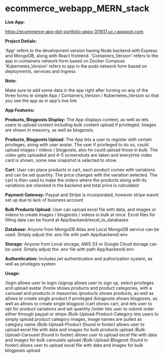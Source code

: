 # ecommerce_webapp_MERN_stack

**Live App:**

https://ecommerce-app-dot-portfolio-apps-311617.uc.r.appspot.com


**Project Detials:**

'App' refers to the development version having Node backend with Express and MongoDB, along with  React frontend.
'Containers_Version' refers to the app in containers network form based on Docker Compose
'Kubernetes_Version' refers to app in the pods network form based on deployments, services and Ingress

**Note:**

Make sure to add some data in the app right after turning on any of the three forms ie simple App / Containers_Version / Kubernetes_Version so that you see the app as in app's live link


**App Features:**

**Products, Blogposts Display:**
The App displays content, as well as lets users to upload content including bulk content upload if privileged.
Images are shown in masonry, as well as blogposts.

**Products, Blogposts Upload:**
The App lets a user to register with certain privileges, along with user avatar. The user if privileged to do so, could upload images / videos / blogposts, also he could upload those in bulk. The video gets uploaded and 4-5 screenshots are taken and everytime video card is shown, some new snapshot is selected to show.

**Cart:**
User can place products in cart, each product comes with  variations and can be set quantity. The price changes with the variation selected. The cart is then used to make the orders where the products along with its variations are checked in the backend and total price is calculated

**Payment Gateway:**
Paypal and Stripe is incorporated, however stripe wasnt set up due to lack of business account

**Bulk Products Upload:**
User can upload excel file with data, and images or videos to create images /  blogposts / videos in bulk at once. Excel files for filling data can be found at App/backend/excel_to_databases 

**Database:**
Anyone from MongoDB Atlas and Local MongoDB service can be used. Simply adjust the .env file with path App/backend/.env 

**Storage:**
Anyone from Local storage, AWS S3 or Google Cloud storage can be used. Simply adjust the .env file with path App/backend/.env 

**Authentication:**	
Includes jwt authentication and authorization system, as well as privileges system


**Usage:**

/login allows user to login
/signup allows user to sign up, select privileges and upload avatar
/home shows products and product categories, with a carousel and products in masonries
/products shows products, as well as allows to create single product if privileged
/blogposts shows blogposts, as well as allows to create single blogpost
/cart shows cart, and lets user to opt for product variations and set quantity
/order lets user to submit order either through paypal or stripe
/Bulk-Upload-Product-Category lets users to simply upload product category images, image names are pulled as category name
/Bulk-Upload-Product (found in footer) allows user to upload excel file with data and images for bulk products upload
/Bulk-Upload-Carousel (found in footer) allows user to upload excel file with data and images for bulk carousels upload
/Bulk-Upload-Blogpost (found in footer) allows user to upload excel file with data and images for bulk blogposts upload
